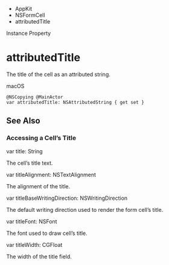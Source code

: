 

- AppKit
- NSFormCell
-  attributedTitle 

Instance Property

# attributedTitle

The title of the cell as an attributed string.

macOS

``` source
@NSCopying @MainActor
var attributedTitle: NSAttributedString { get set }
```

## See Also

### Accessing a Cell’s Title

var title: String

The cell’s title text.

var titleAlignment: NSTextAlignment

The alignment of the title.

var titleBaseWritingDirection: NSWritingDirection

The default writing direction used to render the form cell’s title.

var titleFont: NSFont

The font used to draw cell’s title.

var titleWidth: CGFloat

The width of the title field.

